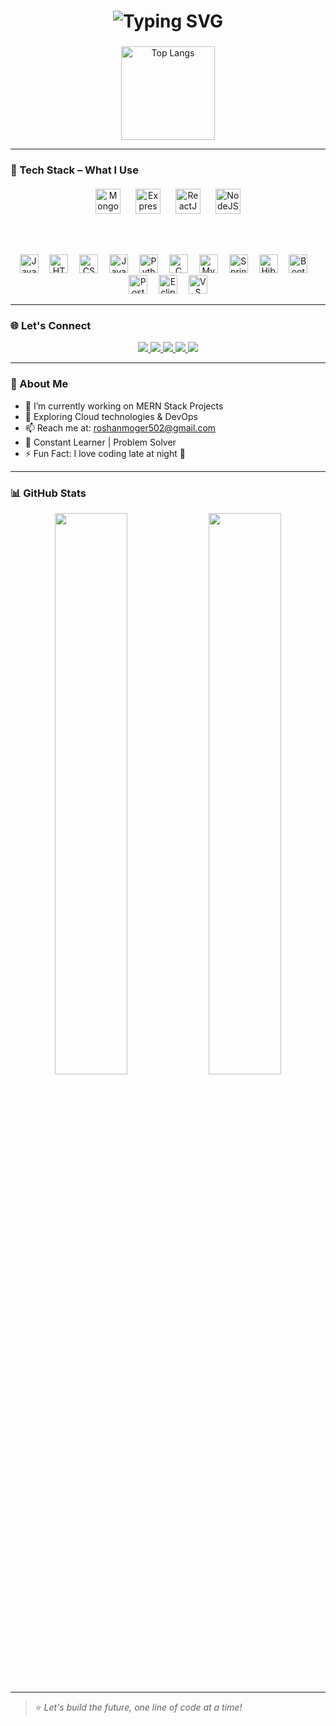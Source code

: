<h1 align="center">
  <img src="https://readme-typing-svg.herokuapp.com?font=Fira+Code&size=32&pause=1000&color=FEC260&width=500&lines=Hi+%F0%9F%91%8B%2C+I'm+Roshan+Moger;MERN+Stack+Developer;1+Year+of+Experience;Always+learning+new+tech!" alt="Typing SVG" />
</h1>

###

<div align="center">
  <img src="https://github-readme-stats.vercel.app/api/top-langs/?username=Roshan-moger&layout=compact&langs_count=6&theme=dracula" height="150" alt="Top Langs" />
</div>

---

### 🚀 Tech Stack – What I Use

<div align="center" style="margin-top: 20px">
  
  <!-- MERN Stack -->
  <img src="https://cdn.jsdelivr.net/gh/devicons/devicon/icons/mongodb/mongodb-original.svg" height="40" alt="MongoDB" />
  <img width="16"/>
  <img src="https://cdn.jsdelivr.net/gh/devicons/devicon/icons/express/express-original.svg" height="40" alt="ExpressJS" />
  <img width="16"/>
  <img src="https://cdn.jsdelivr.net/gh/devicons/devicon/icons/react/react-original.svg" height="40" alt="ReactJS" />
  <img width="16"/>
  <img src="https://cdn.jsdelivr.net/gh/devicons/devicon/icons/nodejs/nodejs-original.svg" height="40" alt="NodeJS" />
  
  <br /><br />

  <!-- Other Tech -->
  <img src="https://cdn.jsdelivr.net/gh/devicons/devicon/icons/javascript/javascript-original.svg" height="30" alt="JavaScript" />
  <img width="10"/>
  <img src="https://cdn.jsdelivr.net/gh/devicons/devicon/icons/html5/html5-original.svg" height="30" alt="HTML" />
  <img width="10"/>
  <img src="https://cdn.jsdelivr.net/gh/devicons/devicon/icons/css3/css3-original.svg" height="30" alt="CSS" />
  <img width="10"/>
  <img src="https://cdn.jsdelivr.net/gh/devicons/devicon/icons/java/java-original.svg" height="30" alt="Java" />
  <img width="10"/>
  <img src="https://cdn.jsdelivr.net/gh/devicons/devicon/icons/python/python-original.svg" height="30" alt="Python" />
  <img width="10"/>
  <img src="https://cdn.jsdelivr.net/gh/devicons/devicon/icons/c/c-original.svg" height="30" alt="C" />
  <img width="10"/>
  <img src="https://cdn.jsdelivr.net/gh/devicons/devicon/icons/mysql/mysql-original.svg" height="30" alt="MySQL" />
  <img width="10"/>
  <img src="https://cdn.jsdelivr.net/gh/devicons/devicon/icons/spring/spring-original.svg" height="30" alt="Spring Boot" />
  <img width="10"/>
  <img src="https://cdn.jsdelivr.net/gh/devicons/devicon/icons/hibernate/hibernate-original.svg" height="30" alt="Hibernate" />
  <img width="10"/>
  <img src="https://cdn.jsdelivr.net/gh/devicons/devicon/icons/bootstrap/bootstrap-original.svg" height="30" alt="Bootstrap" />
  <img width="10"/>
  <img src="https://cdn.jsdelivr.net/gh/devicons/devicon/icons/postman/postman-original.svg" height="30" alt="Postman" />
  <img width="10"/>
  <img src="https://cdn.jsdelivr.net/gh/devicons/devicon/icons/eclipse/eclipse-original.svg" height="30" alt="Eclipse" />
  <img width="10"/>
  <img src="https://cdn.jsdelivr.net/gh/devicons/devicon/icons/visualstudio/visualstudio-plain.svg" height="30" alt="VS Code" />
</div>

---

### 🌐 Let's Connect

<div align="center">
  <a href="https://www.instagram.com/roshan__moger/" target="_blank">
    <img src="https://img.shields.io/badge/Instagram-E4405F?style=for-the-badge&logo=instagram&logoColor=white" />
  </a>
  <a href="mailto:roshanmoger502@gmail.com" target="_blank">
    <img src="https://img.shields.io/badge/Gmail-D14836?style=for-the-badge&logo=gmail&logoColor=white" />
  </a>
  <a href="https://www.linkedin.com/in/roshan-moger-197700198/" target="_blank">
    <img src="https://img.shields.io/badge/LinkedIn-0077B5?style=for-the-badge&logo=linkedin&logoColor=white" />
  </a>
  <a href="https://t.me/" target="_blank">
    <img src="https://img.shields.io/badge/Telegram-2CA5E0?style=for-the-badge&logo=telegram&logoColor=white" />
  </a>
  <a href="https://www.hackerrank.com/profile/roshanmoger502" target="_blank">
    <img src="https://img.shields.io/badge/HackerRank-2EC866?style=for-the-badge&logo=hackerrank&logoColor=white" />
  </a>
</div>

---

### 💼 About Me

- 🔭 I’m currently working on MERN Stack Projects  
- 🌱 Exploring Cloud technologies & DevOps  
- 📫 Reach me at: roshanmoger502@gmail.com  
- 🧠 Constant Learner | Problem Solver  
- ⚡ Fun Fact: I love coding late at night 🌙

---

### 📊 GitHub Stats

<div align="center">
  <img src="https://github-readme-stats.vercel.app/api?username=Roshan-moger&show_icons=true&theme=dracula&hide_border=true" width="48%" />
  <img src="https://github-readme-streak-stats.herokuapp.com/?user=Roshan-moger&theme=dracula&hide_border=true" width="48%" />
</div>

---

> ⭐ *Let's build the future, one line of code at a time!*
